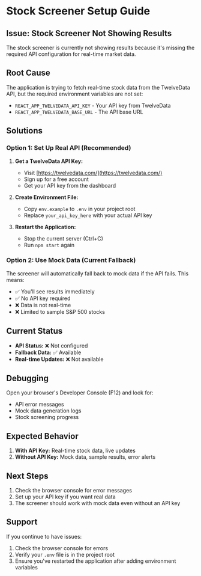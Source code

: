# Stock Screener Setup Guide

## Issue: Stock Screener Not Showing Results

The stock screener is currently not showing results because it's missing the required API configuration for real-time market data.

## Root Cause

The application is trying to fetch real-time stock data from the TwelveData API, but the required environment variables are not set:
- `REACT_APP_TWELVEDATA_API_KEY` - Your API key from TwelveData
- `REACT_APP_TWELVEDATA_BASE_URL` - The API base URL

## Solutions

### Option 1: Set Up Real API (Recommended)

1. **Get a TwelveData API Key:**
   - Visit [https://twelvedata.com/](https://twelvedata.com/)
   - Sign up for a free account
   - Get your API key from the dashboard

2. **Create Environment File:**
   - Copy `env.example` to `.env` in your project root
   - Replace `your_api_key_here` with your actual API key

3. **Restart the Application:**
   - Stop the current server (Ctrl+C)
   - Run `npm start` again

### Option 2: Use Mock Data (Current Fallback)

The screener will automatically fall back to mock data if the API fails. This means:
- ✅ You'll see results immediately
- ✅ No API key required
- ❌ Data is not real-time
- ❌ Limited to sample S&P 500 stocks

## Current Status

- **API Status:** ❌ Not configured
- **Fallback Data:** ✅ Available
- **Real-time Updates:** ❌ Not available

## Debugging

Open your browser's Developer Console (F12) and look for:
- API error messages
- Mock data generation logs
- Stock screening progress

## Expected Behavior

1. **With API Key:** Real-time stock data, live updates
2. **Without API Key:** Mock data, sample results, error alerts

## Next Steps

1. Check the browser console for error messages
2. Set up your API key if you want real data
3. The screener should work with mock data even without an API key

## Support

If you continue to have issues:
1. Check the browser console for errors
2. Verify your `.env` file is in the project root
3. Ensure you've restarted the application after adding environment variables

